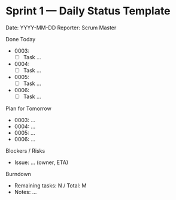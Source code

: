 # Sprint 1 — Daily Status Template

Date: YYYY-MM-DD
Reporter: Scrum Master

Done Today
- 0003:
  - [ ] Task …
- 0004:
  - [ ] Task …
- 0005:
  - [ ] Task …
- 0006:
  - [ ] Task …

Plan for Tomorrow
- 0003: …
- 0004: …
- 0005: …
- 0006: …

Blockers / Risks
- Issue: … (owner, ETA)

Burndown
- Remaining tasks: N / Total: M
- Notes: …
